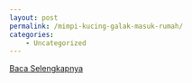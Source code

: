 ```yaml
---
layout: post
permalink: /mimpi-kucing-galak-masuk-rumah/
categories:
    - Uncategorized
---
```


[Baca Selengkapnya](/10)